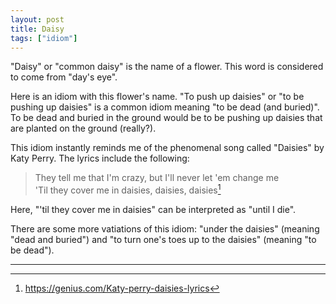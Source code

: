 ```yaml
---
layout: post
title: Daisy
tags: ["idiom"]
---
```


"Daisy" or "common daisy" is the name of a flower.
This word is considered to come from "day's eye".

Here is an idiom with this flower's name.
"To push up daisies" or "to be pushing up daisies" is a common idiom meaning "to be dead (and buried)".
To be dead and buried in the ground would be to be pushing up daisies that are planted on the ground (really?).

This idiom instantly reminds me of the phenomenal song called "Daisies" by Katy Perry.
The lyrics include the following:

> They tell me that I'm crazy, but I'll never let 'em change me  
> 'Til they cover me in daisies, daisies, daisies[^genius-daisies]

Here, "'til they cover me in daisies" can be interpreted as "until I die".

There are some more vatiations of this idiom: "under the daisies" (meaning "dead and buried") and "to turn one's toes up to the daisies" (meaning "to be dead").

---

[^genius-daisies]: <https://genius.com/Katy-perry-daisies-lyrics>